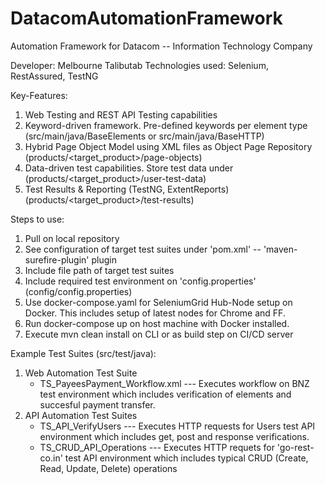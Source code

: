 # DatacomAutomationFramework
Automation Framework for Datacom -- Information Technology Company

Developer: Melbourne Talibutab
Technologies used: Selenium, RestAssured, TestNG

Key-Features:
1. Web Testing and REST API Testing capabilities  
2. Keyword-driven framework. Pre-defined keywords per element type (src/main/java/BaseElements or src/main/java/BaseHTTP)
3. Hybrid Page Object Model using XML files as Object Page Repository (products/<target_product>/page-objects)
4. Data-driven test capabilities. Store test data under (products/<target_product>/user-test-data)
5. Test Results & Reporting (TestNG, ExtentReports) (products/<target_product>/test-results)

Steps to use:
1. Pull on local repository
2. See configuration of target test suites under 'pom.xml' -- 'maven-surefire-plugin' plugin
3. Include file path of target test suites
4. Include required test environment on 'config.properties' (config/config.properties)
5. Use docker-compose.yaml for SeleniumGrid Hub-Node setup on Docker. This includes setup of latest nodes for Chrome and FF. 
6. Run docker-compose up on host machine with Docker installed.
7. Execute mvn clean install on CLI or as build step on CI/CD server

Example Test Suites (src/test/java):
1. Web Automation Test Suite 
    - TS_PayeesPayment_Workflow.xml --- Executes workflow on BNZ test environment which includes verification of elements and succesful payment transfer.
2. API Automation Test Suites
    - TS_API_VerifyUsers --- Executes HTTP requests for Users test API environment which includes get, post and response verifications.
    - TS_CRUD_API_Operations --- Executes HTTP requets for 'go-rest-co.in' test API environment which includes typical CRUD (Create, Read, Update, Delete) operations
    

